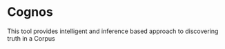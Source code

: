 # Cognos
This tool provides intelligent and inference based approach to discovering truth in a Corpus
